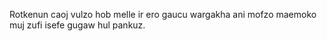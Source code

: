 Rotkenun caoj vulzo hob melle ir ero gaucu wargakha ani mofzo maemoko muj zufi isefe gugaw hul pankuz.